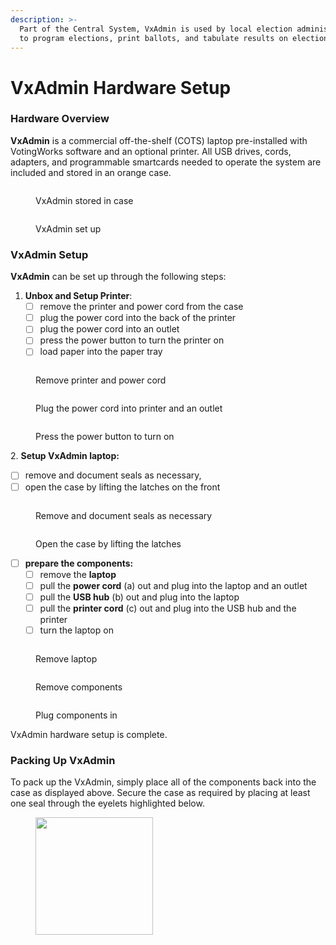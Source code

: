 ```yaml
---
description: >-
  Part of the Central System, VxAdmin is used by local election administrators
  to program elections, print ballots, and tabulate results on election night.
---
```


# VxAdmin Hardware Setup

### Hardware Overview

**VxAdmin** is a commercial off-the-shelf (COTS) laptop pre-installed with VotingWorks software and an optional printer. All USB drives, cords, adapters, and programmable smartcards needed to operate the system are included and stored in an orange case.



<div>

<figure><img src="../.gitbook/assets/VxAdmin in case.png" alt=""><figcaption><p>VxAdmin stored in case</p></figcaption></figure>

 

<figure><img src="../.gitbook/assets/VxAdmin setup.png" alt=""><figcaption><p>VxAdmin set up</p></figcaption></figure>

</div>

### **VxAdmin** Setup

**VxAdmin** can be set up through the following steps:

1. **Unbox and Setup Printer**:&#x20;
   * [ ] remove the printer and power cord from the case
   * [ ] plug the power cord into the back of the printer
   * [ ] plug the power cord into an outlet
   * [ ] press the power button to turn the printer on
   * [ ] load paper into the paper tray

<div>

<figure><img src="../.gitbook/assets/printer case.png" alt=""><figcaption><p>Remove printer and power cord</p></figcaption></figure>

 

<figure><img src="../.gitbook/assets/printer plug.png" alt=""><figcaption><p>Plug the power cord into printer and an outlet</p></figcaption></figure>

 

<figure><img src="../.gitbook/assets/printer power.png" alt=""><figcaption><p>Press the power button to turn on</p></figcaption></figure>

</div>

2\. **Setup VxAdmin laptop:**

* [ ] remove and document seals as necessary,&#x20;
* [ ] open the case by lifting the latches on the front

<div>

<figure><img src="../.gitbook/assets/VxAdmin case sealed.png" alt=""><figcaption><p>Remove and document seals as necessary</p></figcaption></figure>

 

<figure><img src="../.gitbook/assets/VxAdmin case latches.png" alt=""><figcaption><p>Open the case by lifting the latches</p></figcaption></figure>

</div>

* [ ] **prepare the components:**
  * [ ] remove the **laptop**
  * [ ] pull the **power cord** (a) out and plug into the laptop and an outlet
  * [ ] pull the **USB hub** (b) out and plug into the laptop
  * [ ] pull the **printer cord** (c) out and plug into the USB hub and the printer
  * [ ] turn the laptop on

<div>

<figure><img src="../.gitbook/assets/VxAdmin remove laptop.png" alt=""><figcaption><p>Remove laptop</p></figcaption></figure>

 

<figure><img src="../.gitbook/assets/VxAdmin remove components.png" alt=""><figcaption><p>Remove components</p></figcaption></figure>

 

<figure><img src="../.gitbook/assets/VxAdmin setup peripherals mapped.png" alt=""><figcaption><p>Plug components in</p></figcaption></figure>

</div>

VxAdmin hardware setup is complete.

### Packing Up VxAdmin

To pack up the VxAdmin, simply place all of the components back into the case as displayed above. Secure the case as required by placing at least one seal through the eyelets highlighted below.

<figure><img src="../.gitbook/assets/image (649).png" alt="" width="188"><figcaption></figcaption></figure>

